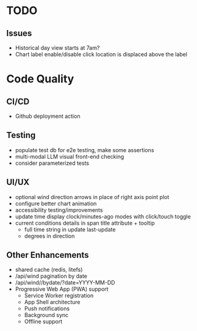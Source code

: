 # TODO

## Issues
* Historical day view starts at 7am?
* Chart label enable/disable click location is displaced above the label

# Code Quality

## CI/CD
* Github deployment action

## Testing
* populate test db for e2e testing, make some assertions
* multi-modal LLM visual front-end checking
* consider parameterized tests

## UI/UX
* optional wind direction arrows in place of right axis point plot
* configure better chart animation
* accessibility testing/improvements
* update time display clock/minutes-ago modes with click/touch toggle
* current conditions details in span title attribute + tooltip
  * full time string in update last-update
  * degrees in direction

## Other Enhancements
* shared cache (redis, litefs)
* /api/wind pagination by date
* /api/wind/<station>/bydate/?date=YYYY-MM-DD
* Progressive Web App (PWA) support
  * Service Worker registration
  * App Shell architecture
  * Push notifications
  * Background sync
  * Offline support
